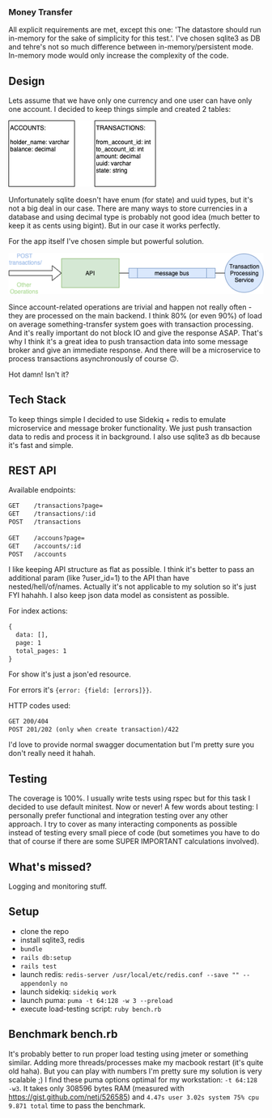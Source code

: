 ### Money Transfer

All explicit requirements are met, except this one: 'The datastore should run in-memory for the sake of simplicity for this test.'. I've chosen sqlite3 as DB and tehre's not so much difference between in-memory/persistent mode. In-memory mode would only increase the complexity of the code.

## Design

Lets assume that we have only one currency and one user can have only one account.
I decided to keep things simple and created 2 tables:

![pic2](public/pic2.png)

Unfortunately sqlite doesn't have enum (for state) and uuid types, but it's not a big deal in our case.
There are many ways to store currencies in a database and using decimal type is probably not good idea (much better to keep it as cents using bigint). But in our case it works perfectly.

For the app itself I've chosen simple but powerful solution.

![pic1](public/pic1.png)

Since account-related operations are trivial and happen not really often - they are processed on the main backend. I think 80% (or even 90%) of load on average something-transfer system goes with transaction processing. And it's really important do not block IO and give the response ASAP. That's why I think it's a great idea to push transaction data into some message broker and give an immediate response. And there will be a microservice to process transactions asynchronously of course 🙃.

Hot damn! Isn't it?

## Tech Stack

To keep things simple I decided to use Sidekiq + redis to emulate microservice and message broker functionality. We just push transaction data to redis and process it in background. I also use sqlite3 as db because it's fast and simple.

## REST API
Available endpoints:
```
GET    /transactions?page=
GET    /transactions/:id
POST   /transactions

GET    /accouns?page=
GET    /accounts/:id
POST   /accounts
```

I like keeping API structure as flat as possible. I think it's better to pass an additional param (like ?user_id=1) to the API than have nested/hell/of/names. Actually it's not applicable to my solution so it's just FYI hahahh. I also keep json data model as consistent as possible.

For index actions: 
```
{
  data: [],
  page: 1
  total_pages: 1
}
```

For show it's just a json'ed resource.

For errors it's `{error: {field: [errors]}}`.

HTTP codes used:
```
GET 200/404
POST 201/202 (only when create transaction)/422
```

I'd love to provide normal swagger documentation but I'm pretty sure you don't really need it hahah.

## Testing

The coverage is 100%.
I usually write tests using rspec but for this task I decided to use default minitest. Now or never!
A few words about testing: I personally prefer functional and integration testing over any other approach. I try to cover as many interacting components as possible instead of testing every small piece of code (but sometimes you have to do that of course if there are some SUPER IMPORTANT calculations involved).

## What's missed?
Logging and monitoring stuff.

## Setup
- clone the repo
- install sqlite3, redis
- `bundle`
- `rails db:setup`
- `rails test`
- launch redis: `redis-server /usr/local/etc/redis.conf --save "" --appendonly no`
- launch sidekiq: `sidekiq work`
- launch puma: `puma -t 64:128 -w 3 --preload`
- execute load-testing script: `ruby bench.rb`

## Benchmark bench.rb
It's probably better to run proper load testing using jmeter or something similar. Adding more threads/processes make my macbook restart (it's quite old haha). But you can play with numbers I'm pretty sure my solution is very scalable ;)
I find these puma options optimal for my workstation: `-t 64:128 -w3`. It takes only 308596 bytes RAM (measured with https://gist.github.com/netj/526585) and `4.47s user 3.02s system 75% cpu 9.871 total` time to pass the benchmark.

